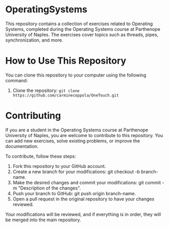 # OperatingSystems
This repository contains a collection of exercises related to Operating Systems, completed during the Operating Systems course at Parthenope University of Naples. The exercises cover topics such as threads, pipes, synchronization, and more.

# How to Use This Repository

You can clone this repository to your computer using the following command:
 1. Clone the repository: `git clone https://github.com/carminecoppola/OneTouch.git`


# Contributing

If you are a student in the Operating Systems course at Parthenope University of Naples, you are welcome to contribute to this repository. You can add new exercises, solve existing problems, or improve the documentation.

To contribute, follow these steps:

 1. Fork this repository to your GitHub account.
 2. Create a new branch for your modifications: git checkout -b branch-name.
 3. Make the desired changes and commit your modifications: git commit -m "Description of the changes".
 4. Push your branch to GitHub: git push origin branch-name.
 5. Open a pull request in the original repository to have your changes reviewed.

Your modifications will be reviewed, and if everything is in order, they will be merged into the main repository.
